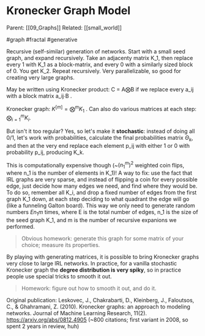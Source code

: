 # Kronecker Graph Model

Parent: [[09_Graphs]]
Related: [[small_world]]

#graph #fractal #generative


Recursive (self-similar) generation of networks. Start with a small seed graph, and expand recursively. Take an adjacenty matrix K_1, then replace every 1 with K_1 as a block-matrix, and every 0 with a similarly sized block of 0. You get K_2. Repeat recursively. Very parallelizable, so good for creating very large graphs.

May be written using Kronecker product: C = A⨂B if we replace every a_ij with a block matrix a_ij∙B .

Kronecker graph: $\displaystyle K^{[m]} = \bigotimes^m K_1$ . Can also do various matrices at each step: $\displaystyle \bigotimes^m_{i=1} K_i$.

But isn't it too regular? Yes, so let's make it **stochastic**: instead of doing all 0/1, let's work with probabilities, calculate the final probabilities matrix $Θ_k$, and then at the very end replace each element p_ij with either 1 or 0 with probability p_ij, producing K_k. 

This is computationally expensive though (~$(n_1^m)^2$ weighted coin flips, where n_1 is the number of elements in K_1)! A way to fix: use the fact that IRL graphs are very sparse, and instead of flipping a coin for every possible edge, just decide how many edges we need, and find where  they would be. To do so, remember all K_i, and drop a fixed number of edges from the first graph K_1 down, at each step deciding to what quadrant the edge will go (like a funneling Galton board). This way we only need to generate random numbers $En_1 m$ times, where E is the total number of edges, n_1 is the size of the seed graph K_1, and m is the number of recursive expanions we performed.

> Obvious homework: generate this graph for some matrix of your choice; measure its properties.

By playing with generating matrices, it is possible to bring Kronecker graphs very close to large IRL networks. In practice, for a vanilla stochastic Kronecker graph the **degree distribution is very spiky**, so in practice people use special tricks to smooth it out.

> Homework: figure out how to smooth it out, and do it.

Original publication: Leskovec, J., Chakrabarti, D., Kleinberg, J., Faloutsos, C., & Ghahramani, Z. (2010). Kronecker graphs: an approach to modeling networks. Journal of Machine Learning Research, 11(2).
https://arxiv.org/abs/0812.4905
(~800 citations; first variant in 2008, so spent 2 years in review, huh)
